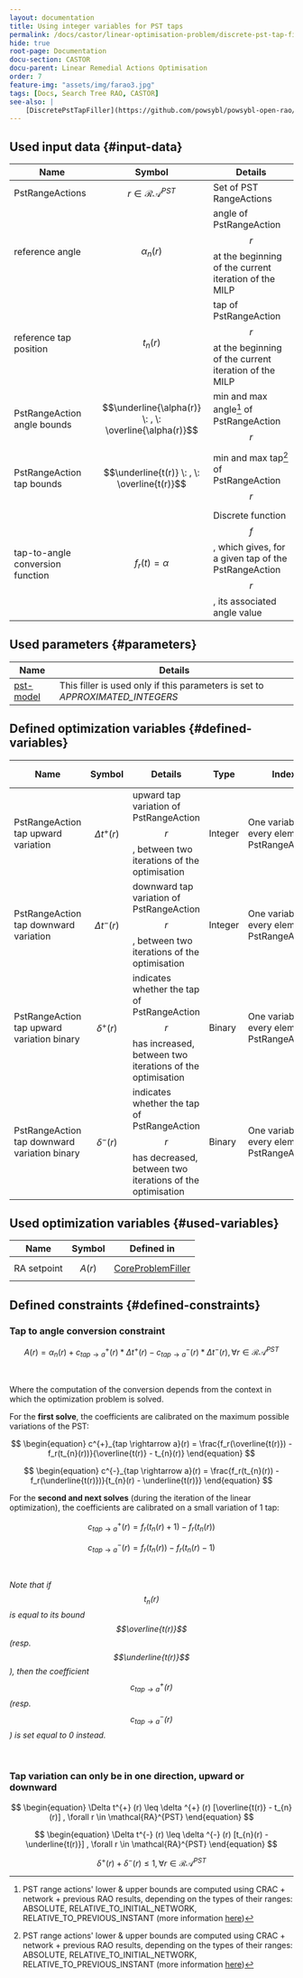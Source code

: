 ```yaml
---
layout: documentation
title: Using integer variables for PST taps
permalink: /docs/castor/linear-optimisation-problem/discrete-pst-tap-filler
hide: true
root-page: Documentation
docu-section: CASTOR
docu-parent: Linear Remedial Actions Optimisation
order: 7
feature-img: "assets/img/farao3.jpg"
tags: [Docs, Search Tree RAO, CASTOR]
see-also: |
    [DiscretePstTapFiller](https://github.com/powsybl/powsybl-open-rao/blob/main/ra-optimisation/search-tree-rao/src/main/java/com/powsybl/openrao/searchtreerao/linearoptimisation/algorithms/fillers/DiscretePstTapFiller.java)
---
```


## Used input data {#input-data}

| Name | Symbol | Details |
|---|---|---|
| PstRangeActions | $$r \in \mathcal{RA}^{PST}$$ | Set of PST RangeActions |
| reference angle | $$\alpha _n(r)$$ | angle of PstRangeAction $$r$$ at the beginning of the current iteration of the MILP |
| reference tap position | $$t_{n}(r)$$ | tap of PstRangeAction $$r$$ at the beginning of the current iteration of the MILP |
| PstRangeAction angle bounds | $$\underline{\alpha(r)} \: , \: \overline{\alpha(r)}$$ | min and max angle[^1] of PstRangeAction $$r$$ |
| PstRangeAction tap bounds | $$\underline{t(r)} \: , \: \overline{t(r)}$$ | min and max tap[^1] of PstRangeAction $$r$$ |
| tap-to-angle conversion function | $$f_r(t) = \alpha$$ | Discrete function $$f$$, which gives, for a given tap of the PstRangeAction $$r$$, its associated angle value |

[^1]: PST range actions' lower & upper bounds are computed using CRAC + network + previous RAO results, depending on the 
types of their ranges: ABSOLUTE, RELATIVE_TO_INITIAL_NETWORK, RELATIVE_TO_PREVIOUS_INSTANT (more information [here](/docs/input-data/crac/json#range-actions))

## Used parameters {#parameters}

| Name | Details |
|---|---|
| [pst-model](/docs/parameters#pst-model) | This filler is used only if this parameters is set to *APPROXIMATED_INTEGERS* |

## Defined optimization variables {#defined-variables}

| Name | Symbol | Details | Type | Index | Unit | Lower bound | Upper bound |
|---|---|---|---|---|---|---|---|
| PstRangeAction tap upward variation | $$\Delta t^{+} (r)$$ | upward tap variation of PstRangeAction $$r$$, between two iterations of the optimisation | Integer | One variable for every element of PstRangeActions | No unit (number of taps) | $$-\infty$$ | $$+\infty$$ |
| PstRangeAction tap downward variation | $$\Delta t^{-} (r)$$ | downward tap variation of PstRangeAction $$r$$, between two iterations of the optimisation | Integer | One variable for every element of PstRangeActions | No unit (number of taps) | $$-\infty$$ | $$+\infty$$ |
| PstRangeAction tap upward variation binary | $$\delta ^{+} (r)$$ | indicates whether the tap of PstRangeAction $$r$$ has increased, between two iterations of the optimisation | Binary | One variable for every element of PstRangeActions | No unit | 0 | 1 |
| PstRangeAction tap downward variation binary | $$\delta ^{-} (r)$$ | indicates whether the tap of PstRangeAction $$r$$ has decreased, between two iterations of the optimisation | Binary | One variable for every element of PstRangeActions | No unit | 0 | 1 |

## Used optimization variables {#used-variables}

| Name | Symbol | Defined in |
|---|---|---|
| RA setpoint | $$A(r)$$ | [CoreProblemFiller](core-problem-filler#defined-variables) |

## Defined constraints {#defined-constraints}

### Tap to angle conversion constraint

$$
\begin{equation}
A(r) = \alpha_{n}(r) + c^{+}_{tap \rightarrow a}(r) * \Delta t^{+} (r) - c^{-}_{tap \rightarrow a}(r) * \Delta t^{-} (r), \forall r \in \mathcal{RA}^{PST}
\end{equation}
$$  

<br>

Where the computation of the conversion depends from the context in which the optimization problem is solved.  

For the **first solve**, the coefficients are calibrated on the maximum possible variations of the PST:  

$$
\begin{equation}
c^{+}_{tap \rightarrow a}(r) = \frac{f_r(\overline{t(r)}) - f_r(t_{n}(r))}{\overline{t(r)} - t_{n}(r)}
\end{equation}
$$  

$$
\begin{equation}
c^{-}_{tap \rightarrow a}(r) = \frac{f_r(t_{n}(r)) - f_r(\underline{t(r)})}{t_{n}(r) - \underline{t(r)}}
\end{equation}
$$

For the **second and next solves** (during the iteration of the linear optimization), the coefficients are calibrated on a small variation of 1 tap:

$$
\begin{equation}
c^{+}_{tap \rightarrow a}(r) = f_r(t_{n}(r) + 1) - f_r(t_{n}(r))
\end{equation}
$$  

$$
\begin{equation}
c^{-}_{tap \rightarrow a}(r) = f_r(t_{n}(r)) - f_r(t_{n}(r) - 1)
\end{equation}
$$  

<br>

*Note that if $$t_n(r)$$ is equal to its bound $$\overline{t(r)}$$ (resp. $$\underline{t(r)}$$), then the coefficient $$c^{+}_{tap \rightarrow a}(r)$$ (resp. $$c^{-}_{tap \rightarrow a}(r)$$) is set equal to 0 instead.*

<br>

### Tap variation can only be in one direction, upward or downward

$$
\begin{equation}
\Delta t^{+} (r) \leq \delta ^{+} (r) [\overline{t(r)} - t_{n}(r)] , \forall r \in \mathcal{RA}^{PST}
\end{equation}
$$  

$$
\begin{equation}
\Delta t^{-} (r) \leq \delta ^{-} (r) [t_{n}(r) - \underline{t(r)}] , \forall r \in \mathcal{RA}^{PST}
\end{equation}
$$  

$$
\begin{equation}
\delta ^{+} (r) + \delta ^{-} (r)  \leq 1 , \forall r \in \mathcal{RA}^{PST}
\end{equation}
$$